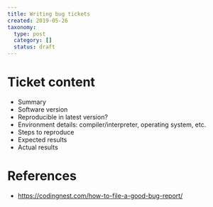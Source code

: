 ```yaml
---
title: Writing bug tickets
created: 2019-05-26
taxonomy:
  type: post
  category: []
  status: draft
---
```


# Ticket content
* Summary
* Software version
* Reproducible in latest version?
* Environment details: compiler/interpreter, operating system, etc.
* Steps to reproduce
* Expected results
* Actual results

# References
* https://codingnest.com/how-to-file-a-good-bug-report/
